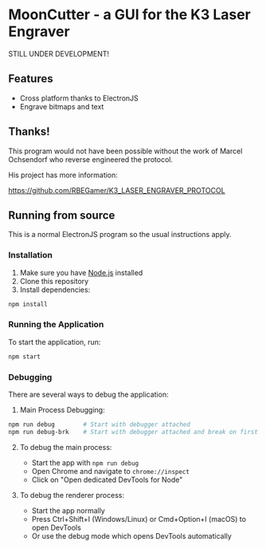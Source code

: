 # MoonCutter - a GUI for the K3 Laser Engraver

STILL UNDER DEVELOPMENT!

## Features

- Cross platform thanks to ElectronJS
- Engrave bitmaps and text

## Thanks!

This program would not have been possible without the work of Marcel Ochsendorf who reverse engineered the protocol.

His project has more information:

  https://github.com/RBEGamer/K3_LASER_ENGRAVER_PROTOCOL

## Running from source

This is a normal ElectronJS program so the usual instructions apply.

### Installation

1. Make sure you have [Node.js](https://nodejs.org/) installed
2. Clone this repository
3. Install dependencies:
```bash
npm install
```

### Running the Application

To start the application, run:
```bash
npm start
```

### Debugging

There are several ways to debug the application:

1. Main Process Debugging:
```bash
npm run debug        # Start with debugger attached
npm run debug-brk    # Start with debugger attached and break on first line
```

2. To debug the main process:
   - Start the app with `npm run debug`
   - Open Chrome and navigate to `chrome://inspect`
   - Click on "Open dedicated DevTools for Node"

3. To debug the renderer process:
   - Start the app normally
   - Press Ctrl+Shift+I (Windows/Linux) or Cmd+Option+I (macOS) to open DevTools
   - Or use the debug mode which opens DevTools automatically

